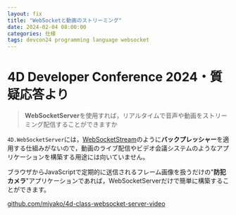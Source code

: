 ```yaml
---
layout: fix
title: "WebSocketと動画のストリーミング"
date: 2024-02-04 08:00:00
categories: 仕様
tags: devcon24 programming language websocket
---
```


# 4D Developer Conference 2024・質疑応答より

> **WebSocketServer**を使用すれば，リアルタイムで音声や動画をストリーミング配信することができますか

`4D.WebSocketServer`には，[WebSocketStream](https://developer.chrome.com/docs/capabilities/web-apis/websocketstream?hl=ja)のように**バックプレッシャー**を適用する仕組みがないので，動画のライブ配信やビデオ会議システムのようなアプリケーションを構築する用途には向いていません。

ブラウザからJavaScriptで定期的に送信されるフレーム画像を扱うだけの"**防犯カメラ**"アプリケーションであれば，WebSocketServerだけで簡単に構築することができます。

<i class="fa fa-external-link" aria-hidden="true"></i> [github.com/miyako/4d-class-websocket-server-video](https://github.com/miyako/4d-class-websocket-server-video)
